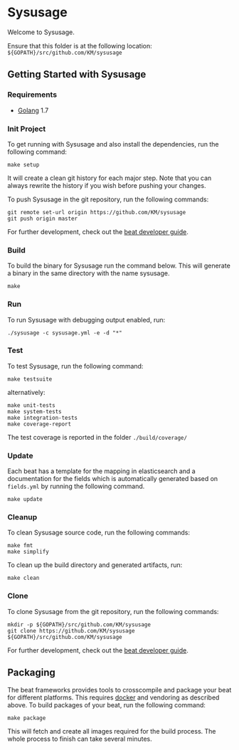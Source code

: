 # Sysusage

Welcome to Sysusage.

Ensure that this folder is at the following location:
`${GOPATH}/src/github.com/KM/sysusage`

## Getting Started with Sysusage

### Requirements

* [Golang](https://golang.org/dl/) 1.7

### Init Project
To get running with Sysusage and also install the
dependencies, run the following command:

```
make setup
```

It will create a clean git history for each major step. Note that you can always rewrite the history if you wish before pushing your changes.

To push Sysusage in the git repository, run the following commands:

```
git remote set-url origin https://github.com/KM/sysusage
git push origin master
```

For further development, check out the [beat developer guide](https://www.elastic.co/guide/en/beats/libbeat/current/new-beat.html).

### Build

To build the binary for Sysusage run the command below. This will generate a binary
in the same directory with the name sysusage.

```
make
```


### Run

To run Sysusage with debugging output enabled, run:

```
./sysusage -c sysusage.yml -e -d "*"
```


### Test

To test Sysusage, run the following command:

```
make testsuite
```

alternatively:
```
make unit-tests
make system-tests
make integration-tests
make coverage-report
```

The test coverage is reported in the folder `./build/coverage/`

### Update

Each beat has a template for the mapping in elasticsearch and a documentation for the fields
which is automatically generated based on `fields.yml` by running the following command.

```
make update
```


### Cleanup

To clean  Sysusage source code, run the following commands:

```
make fmt
make simplify
```

To clean up the build directory and generated artifacts, run:

```
make clean
```


### Clone

To clone Sysusage from the git repository, run the following commands:

```
mkdir -p ${GOPATH}/src/github.com/KM/sysusage
git clone https://github.com/KM/sysusage ${GOPATH}/src/github.com/KM/sysusage
```


For further development, check out the [beat developer guide](https://www.elastic.co/guide/en/beats/libbeat/current/new-beat.html).


## Packaging

The beat frameworks provides tools to crosscompile and package your beat for different platforms. This requires [docker](https://www.docker.com/) and vendoring as described above. To build packages of your beat, run the following command:

```
make package
```

This will fetch and create all images required for the build process. The whole process to finish can take several minutes.
